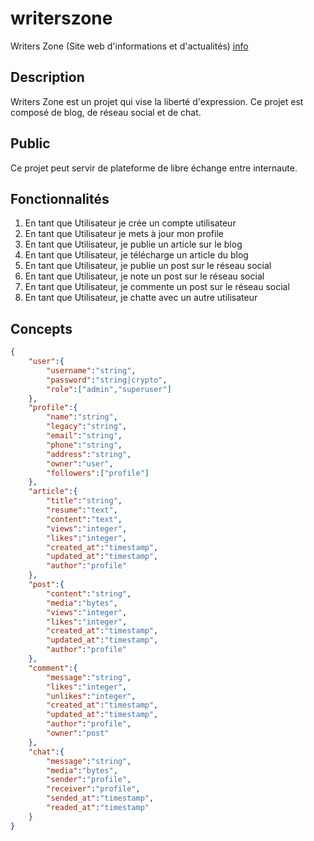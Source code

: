 # writerszone
Writers Zone (Site web d'informations et d'actualités) [info](https://github.com/rocdane/writerszone)

## Description
Writers Zone est un projet qui vise la liberté d'expression. Ce projet est composé de blog, de réseau social et de chat.

## Public
Ce projet peut servir de plateforme de libre échange entre internaute.

## Fonctionnalités
1. En tant que Utilisateur je crée un compte utilisateur
2. En tant que Utilisateur je mets à jour mon profile
3. En tant que Utilisateur, je publie un article sur le blog
4. En tant que Utilisateur, je télécharge un article du blog
5. En tant que Utilisateur, je publie un post sur le réseau social
6. En tant que Utilisateur, je note un post sur le réseau social
7. En tant que Utilisateur, je commente un post sur le réseau social
8. En tant que Utilisateur, je chatte avec un autre utilisateur

## Concepts

```json
{
	"user":{
		"username":"string",
		"password":"string|crypto",
		"role":["admin","superuser"]
	},
	"profile":{
		"name":"string",
		"legacy":"string",
		"email":"string",
		"phone":"string",
		"address":"string",
		"owner":"user",
		"followers":["profile"]
	},
	"article":{
		"title":"string",
		"resume":"text",
		"content":"text",
		"views":"integer",
		"likes":"integer",
		"created_at":"timestamp",
		"updated_at":"timestamp",
		"author":"profile"
	},
	"post":{
		"content":"string",
		"media":"bytes",
		"views":"integer",
		"likes":"integer",
		"created_at":"timestamp",
		"updated_at":"timestamp",
		"author":"profile"
	},
	"comment":{
		"message":"string",
		"likes":"integer",
		"unlikes":"integer",
		"created_at":"timestamp",
		"updated_at":"timestamp",
		"author":"profile",
		"owner":"post"
	},
	"chat":{
		"message":"string",
		"media":"bytes",
		"sender":"profile",
		"receiver":"profile",
		"sended_at":"timestamp",
		"readed_at":"timestamp"
	}
}
```
